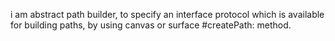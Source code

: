 i am abstract path builder, to specify an interface protocol which is available for building paths,
by using  canvas or surface #createPath: method.
